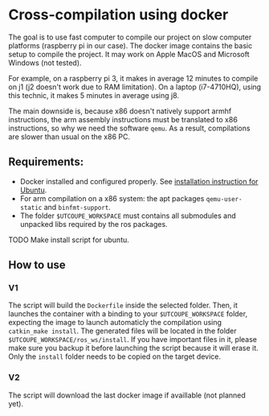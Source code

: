  # Cross-compilation using docker
 The goal is to use fast computer to compile our project on slow computer platforms (raspberry pi in our case). The docker image contains the basic setup to compile the project. It may work on Apple MacOS and Microsoft Windows (not tested).
 
 For example, on a raspberry pi 3, it makes in average 12 minutes to compile on j1 (j2 doesn't work due to RAM limitation). On a laptop (i7-4710HQ), using this technic, it makes 5 minutes in average using j8.
 
 The main downside is, because x86 doesn't natively support armhf instructions, the arm assembly instructions must be translated to x86 instructions, so why we need the software `qemu`. As a result, compilations are slower than usual on the x86 PC.
 
 ## Requirements:
 - Docker installed and configured properly. See [installation instruction for Ubuntu](https://docs.docker.com/install/linux/docker-ce/ubuntu/#install-docker-ce).
 - For arm compilation on a x86 system: the apt packages `qemu-user-static` and `binfmt-support`.
 - The folder `$UTCOUPE_WORKSPACE` must contains all submodules and unpacked libs required by the ros packages.
 
 TODO Make install script for ubuntu.
 
 ## How to use
 ### V1
 The script will build the `Dockerfile` inside the selected folder.
 Then, it launches the container with a binding to your `$UTCOUPE_WORKSPACE` folder, expecting the image to launch automaticly the compilation using `catkin_make install`. The generated files will be located in the folder `$UTCOUPE_WORKSPACE/ros_ws/install`. If you have important files in it, please make sure you backup it before launching the script because it will erase it.
 Only the `install` folder needs to be copied on the target device.
 
 ### V2
 The script will download the last docker image if availlable (not planned yet).
